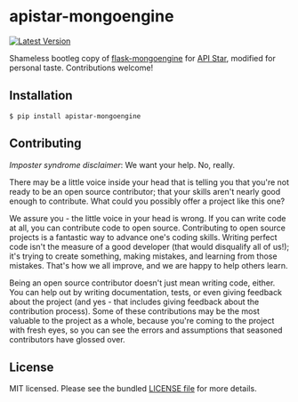 # apistar-mongoengine

[![Latest Version](https://img.shields.io/badge/version-0.0.3-blue.svg)](https://pypi.org/project/apistar-mongoengine/0.0.3)

Shameless bootleg copy of [flask-mongoengine](https://github.com/MongoEngine/flask-mongoengine/) for [API Star](https://github.com/encode/apistar), modified for personal taste. Contributions welcome!

## Installation

```
$ pip install apistar-mongoengine
```

## Contributing

*Imposter syndrome disclaimer*: We want your help. No, really.

There may be a little voice inside your head that is telling you that you're not ready to be an open source contributor; that your skills aren't nearly good enough to contribute. What could you possibly offer a project like this one?

We assure you - the little voice in your head is wrong. If you can write code at all, you can contribute code to open source. Contributing to open source projects is a fantastic way to advance one's coding skills. Writing perfect code isn't the measure of a good developer (that would disqualify all of us!); it's trying to create something, making mistakes, and learning from those mistakes. That's how we all improve, and we are happy to help others learn.

Being an open source contributor doesn't just mean writing code, either. You can help out by writing documentation, tests, or even giving feedback about the project (and yes - that includes giving feedback about the contribution process). Some of these contributions may be the most valuable to the project as a whole, because you're coming to the project with fresh eyes, so you can see the errors and assumptions that seasoned contributors have glossed over.

## License

MIT licensed. Please see the bundled [LICENSE file](./LICENSE) for more details.
